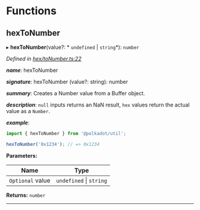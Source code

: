 

# Functions

<a id="hextonumber"></a>

##  hexToNumber

▸ **hexToNumber**(value?: * `undefined` &#124; `string`*): `number`

*Defined in [hex/toNumber.ts:22](https://github.com/polkadot-js/common/blob/3de334c/packages/util/src/hex/toNumber.ts#L22)*

*__name__*: hexToNumber

*__signature__*: hexToNumber (value?: string): number

*__summary__*: Creates a Number value from a Buffer object.

*__description__*: `null` inputs returns an NaN result, `hex` values return the actual value as a `Number`.

*__example__*:   

```javascript
import { hexToNumber } from '@polkadot/util';

hexToNumber('0x1234'); // => 0x1234
```

**Parameters:**

| Name | Type |
| ------ | ------ |
| `Optional` value |  `undefined` &#124; `string`|

**Returns:** `number`

___

